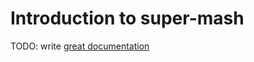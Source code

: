 # Introduction to super-mash

TODO: write [great documentation](http://jacobian.org/writing/great-documentation/what-to-write/)

